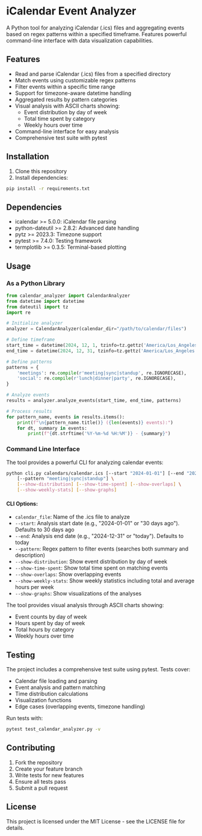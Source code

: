 # iCalendar Event Analyzer

A Python tool for analyzing iCalendar (.ics) files and aggregating events based on regex patterns within a specified timeframe. Features powerful command-line interface with data visualization capabilities.

## Features

- Read and parse iCalendar (.ics) files from a specified directory
- Match events using customizable regex patterns
- Filter events within a specific time range
- Support for timezone-aware datetime handling
- Aggregated results by pattern categories
- Visual analysis with ASCII charts showing:
  - Event distribution by day of week
  - Total time spent by category
  - Weekly hours over time
- Command-line interface for easy analysis
- Comprehensive test suite with pytest

## Installation

1. Clone this repository
2. Install dependencies:
```bash
pip install -r requirements.txt
```

## Dependencies

- icalendar >= 5.0.0: iCalendar file parsing
- python-dateutil >= 2.8.2: Advanced date handling
- pytz >= 2023.3: Timezone support
- pytest >= 7.4.0: Testing framework
- termplotlib >= 0.3.5: Terminal-based plotting

## Usage

### As a Python Library

```python
from calendar_analyzer import CalendarAnalyzer
from datetime import datetime
from dateutil import tz
import re

# Initialize analyzer
analyzer = CalendarAnalyzer(calendar_dir="/path/to/calendar/files")

# Define timeframe
start_time = datetime(2024, 12, 1, tzinfo=tz.gettz('America/Los_Angeles'))
end_time = datetime(2024, 12, 31, tzinfo=tz.gettz('America/Los_Angeles'))

# Define patterns
patterns = {
    'meetings': re.compile(r'meeting|sync|standup', re.IGNORECASE),
    'social': re.compile(r'lunch|dinner|party', re.IGNORECASE),
}

# Analyze events
results = analyzer.analyze_events(start_time, end_time, patterns)

# Process results
for pattern_name, events in results.items():
    print(f"\n{pattern_name.title()} ({len(events)} events):")
    for dt, summary in events:
        print(f"{dt.strftime('%Y-%m-%d %H:%M')} - {summary}")
```

### Command Line Interface

The tool provides a powerful CLI for analyzing calendar events:

```bash
python cli.py calendars/calendar.ics [--start "2024-01-01"] [--end "2024-12-31"] \
    [--pattern "meeting|sync|standup"] \
    [--show-distribution] [--show-time-spent] [--show-overlaps] \
    [--show-weekly-stats] [--show-graphs]
```

#### CLI Options:
- `calendar_file`: Name of the .ics file to analyze
- `--start`: Analysis start date (e.g., "2024-01-01" or "30 days ago"). Defaults to 30 days ago
- `--end`: Analysis end date (e.g., "2024-12-31" or "today"). Defaults to today
- `--pattern`: Regex pattern to filter events (searches both summary and description)
- `--show-distribution`: Show event distribution by day of week
- `--show-time-spent`: Show total time spent on matching events
- `--show-overlaps`: Show overlapping events
- `--show-weekly-stats`: Show weekly statistics including total and average hours per week
- `--show-graphs`: Show visualizations of the analyses

The tool provides visual analysis through ASCII charts showing:
- Event counts by day of week
- Hours spent by day of week
- Total hours by category
- Weekly hours over time

## Testing

The project includes a comprehensive test suite using pytest. Tests cover:

- Calendar file loading and parsing
- Event analysis and pattern matching
- Time distribution calculations
- Visualization functions
- Edge cases (overlapping events, timezone handling)

Run tests with:
```bash
pytest test_calendar_analyzer.py -v
```

## Contributing

1. Fork the repository
2. Create your feature branch
3. Write tests for new features
4. Ensure all tests pass
5. Submit a pull request

## License

This project is licensed under the MIT License - see the LICENSE file for details.

